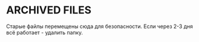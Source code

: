 # ARCHIVED FILES
Старые файлы перемещены сюда для безопасности.
Если через 2-3 дня всё работает - удалить папку.
